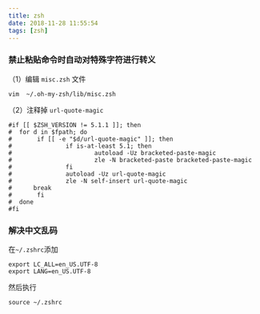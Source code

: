 ```yaml
---
title: zsh
date: 2018-11-28 11:55:54
tags: [zsh]
---
```


### 禁止粘贴命令时自动对特殊字符进行转义

（1）编辑 `misc.zsh` 文件

```shell
vim  ~/.oh-my-zsh/lib/misc.zsh
```

（2）注释掉 `url-quote-magic`

```
#if [[ $ZSH_VERSION != 5.1.1 ]]; then
#  for d in $fpath; do
#       if [[ -e "$d/url-quote-magic" ]]; then
#               if is-at-least 5.1; then
#                       autoload -Uz bracketed-paste-magic
#                       zle -N bracketed-paste bracketed-paste-magic
#               fi
#               autoload -Uz url-quote-magic
#               zle -N self-insert url-quote-magic
#      break
#       fi
#  done
#fi
```

### 解决中文乱码

在`~/.zshrc`添加

```shell
export LC_ALL=en_US.UTF-8  
export LANG=en_US.UTF-8
```

然后执行

```shell
source ~/.zshrc
```

